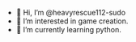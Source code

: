 - 👋 Hi, I’m @heavyrescue112-sudo
- 👀 I’m interested in game creation.
- 🌱 I’m currently learning python.
